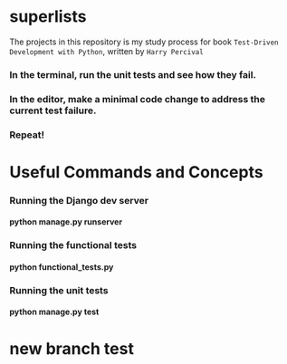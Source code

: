 # superlists
The projects in this repository is my study process for book `Test-Driven Development with Python`, written by `Harry Percival` 

### In the terminal, run the unit tests and see how they fail.
### In the editor, make a minimal code change to address the current test failure.
### Repeat!

# Useful Commands and Concepts

### Running the Django dev server
#### python manage.py runserver

### Running the functional tests
#### python functional_tests.py

### Running the unit tests
#### python manage.py test

# new branch test